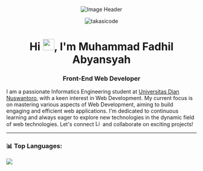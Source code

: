 <p align="center"><img src="https://user-images.githubusercontent.com/59575502/127335491-fdba1874-e943-4d3c-ab8c-678ffe22f8b8.png" alt="Image Header" ></p>

<p align="center">
 <img src="https://komarev.com/ghpvc/?username=takasicode&label=Views%20Profile&color=0e75b6&style=flat" alt="takasicode"/>
</p>

<h1 align="center">Hi <img src="https://raw.githubusercontent.com/MartinHeinz/MartinHeinz/master/wave.gif" width=30px>, I'm Muhammad Fadhil Abyansyah</h1>
<h3 align="center">Front-End Web Developer</h3>
<p>I am a passionate Informatics Engineering student at <a href="https://dinus.ac.id/">Universitas Dian Nuswantoro</a>, with a keen interest in Web Development. My current focus is on mastering various aspects of Web Development, aiming to build engaging and efficient web applications. I'm dedicated to continuous learning and always eager to explore new technologies in the dynamic field of web technologies. Let's connect <a href="https://www.linkedin.com/in/muhammad-fadhil-abyansyah" target="_blank"><img src="https://cdn-icons-png.flaticon.com/512/174/174857.png" alt="LinkedIn Logo" width="15" height="15"></a> and collaborate on exciting projects!</p>

<hr/>

### 📊 Top Languages:
<p>
  <tr>
   <td><img src="https://github-readme-stats.vercel.app/api/top-langs/?username=takasicode&&layout=pie&langs_count=8&theme=radical&hide_border=true"></td>
  </tr>
</p>
